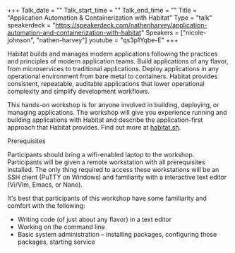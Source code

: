 +++
Talk_date = ""
Talk_start_time = ""
Talk_end_time = ""
Title = "Application Automation & Containerization with Habitat"
Type = "talk"
speakerdeck = "https://speakerdeck.com/nathenharvey/application-automation-and-containerization-with-habitat"
Speakers = ["nicole-johnson", "nathen-harvey"]
youtube = "qs3p1Yqbe-E"
+++

Habitat builds and manages modern applications following the practices and principles of modern application teams.  Build applications of any flavor, from microservices to traditional applications.  Deploy applications in any operational environment from bare metal to containers.  Habitat provides consistent, repeatable, auditable applications that lower operational complexity and simplify development workflows.

This hands-on workshop is for anyone involved in building, deploying, or managing applications.  The workshop will give you experience running and building applications with Habitat and describe the application-first approach that Habitat provides.  Find out more at [habitat.sh](https://habitat.sh).

Prerequisites

Participants should bring a wifi-enabled laptop to the workshop.  Participants will be given a remote workstation with all prerequisites installed. The only thing required to access these workstations will be an SSH client (PuTTY on Windows) and familiarity with a interactive text editor (Vi/Vim, Emacs, or Nano).

It's best that participants of this workshop have some familiarity and comfort with the following:

* Writing code (of just about any flavor) in a text editor
* Working on the command line
* Basic system administration – installing packages, configuring those packages, starting service
